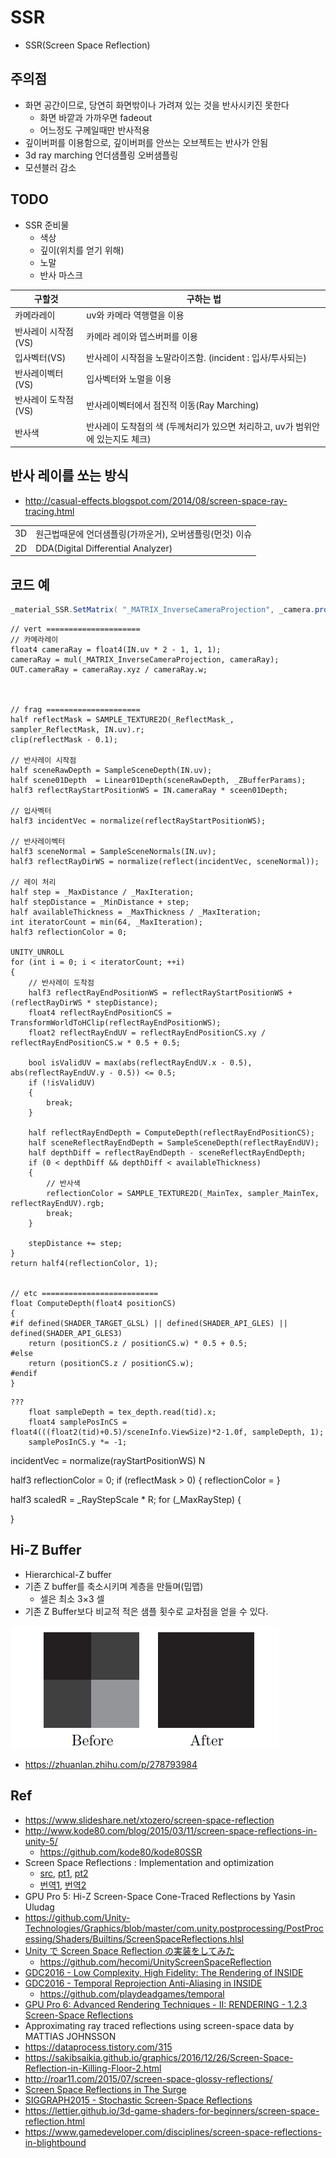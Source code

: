 # SSR

- SSR(Screen Space Reflection)

## 주의점

- 화면 공간이므로, 당연히 화면밖이나 가려져 있는 것을 반사시키진 못한다
  - 화면 바깥과 가까우면 fadeout
  - 어느정도 구께일때만 반사적용
- 깊이버퍼를 이용함으로, 깊이버퍼를 안쓰는 오브젝트는 반사가 안됨
- 3d ray marching 언더샘플링 오버샘플링
- 모션블러 감소

## TODO

- SSR 준비물
  - 색상
  - 깊이(위치를 얻기 위해)
  - 노말
  - 반사 마스크

| 구할것              | 구하는 법                                                                      |
| ------------------- | ------------------------------------------------------------------------------ |
| 카메라레이          | uv와 카메라 역행렬을 이용                                                      |
| 반사레이 시작점(VS) | 카메라 레이와 뎁스버퍼를 이용                                                  |
| 입사벡터(VS)        | 반사레이 시작점을 노말라이즈함. (incident : 입사/투사되는)                     |
| 반사레이벡터(VS)    | 입사벡터와 노멀을 이용                                                         |
| 반사레이 도착점(VS) | 반사레이벡터에서 점진적 이동(Ray Marching)                                     |
| 반사색              | 반사레이 도착점의 색 (두께처리가 있으면 처리하고, uv가 범위안에 있는지도 체크) |

## 반사 레이를 쏘는 방식

- <http://casual-effects.blogspot.com/2014/08/screen-space-ray-tracing.html>

|     |                                                          |
| --- | -------------------------------------------------------- |
| 3D  | 원근법때문에 언더샘플링(가까운거), 오버샘플링(먼것) 이슈 |
| 2D  | DDA(Digital Differential Analyzer)                       |

## 코드 예

``` cs
_material_SSR.SetMatrix( "_MATRIX_InverseCameraProjection", _camera.projectionMatrix.inverse);
```

``` hlsl
// vert =====================
// 카메라레이
float4 cameraRay = float4(IN.uv * 2 - 1, 1, 1);
cameraRay = mul(_MATRIX_InverseCameraProjection, cameraRay);
OUT.cameraRay = cameraRay.xyz / cameraRay.w;



// frag =====================
half reflectMask = SAMPLE_TEXTURE2D(_ReflectMask_, sampler_ReflectMask, IN.uv).r;
clip(reflectMask - 0.1);

// 반사레이 시작점
half sceneRawDepth = SampleSceneDepth(IN.uv);
half scene01Depth  = Linear01Depth(sceneRawDepth, _ZBufferParams);
half3 reflectRayStartPositionWS = IN.cameraRay * sceen01Depth;

// 입사벡터
half3 incidentVec = normalize(reflectRayStartPositionWS);

// 반사레이벡터
half3 sceneNormal = SampleSceneNormals(IN.uv);
half3 reflectRayDirWS = normalize(reflect(incidentVec, sceneNormal));

// 레이 처리
half step = _MaxDistance / _MaxIteration;
half stepDistance = _MinDistance + step;
half availableThickness = _MaxThickness / _MaxIteration;
int iteratorCount = min(64, _MaxIteration);
half3 reflectionColor = 0;

UNITY_UNROLL
for (int i = 0; i < iteratorCount; ++i)
{
    // 반사레이 도착점 
    half3 reflectRayEndPositionWS = reflectRayStartPositionWS + (reflectRayDirWS * stepDistance);
    float4 reflectRayEndPositionCS = TransformWorldToHClip(reflectRayEndPositionWS);
    float2 reflectRayEndUV = reflectRayEndPositionCS.xy / reflectRayEndPositionCS.w * 0.5 + 0.5;

    bool isValidUV = max(abs(reflectRayEndUV.x - 0.5), abs(reflectRayEndUV.y - 0.5)) <= 0.5;
    if (!isValidUV)
    {
        break;
    }

    half reflectRayEndDepth = ComputeDepth(reflectRayEndPositionCS);
    half sceneReflectRayEndDepth = SampleSceneDepth(reflectRayEndUV);
    half depthDiff = reflectRayEndDepth - sceneReflectRayEndDepth;
    if (0 < depthDiff && depthDiff < availableThickness)
    {
        // 반사색
        reflectionColor = SAMPLE_TEXTURE2D(_MainTex, sampler_MainTex, reflectRayEndUV).rgb;
        break;
    }

    stepDistance += step;
}
return half4(reflectionColor, 1);


// etc ==========================
float ComputeDepth(float4 positionCS)
{
#if defined(SHADER_TARGET_GLSL) || defined(SHADER_API_GLES) || defined(SHADER_API_GLES3)
    return (positionCS.z / positionCS.w) * 0.5 + 0.5;
#else
    return (positionCS.z / positionCS.w);
#endif
}
```

```
???
    float sampleDepth = tex_depth.read(tid).x;
    float4 samplePosInCS =  float4(((float2(tid)+0.5)/sceneInfo.ViewSize)*2-1.0f, sampleDepth, 1);
    samplePosInCS.y *= -1;
```



incidentVec = normalize(rayStartPositionWS)
N

half3 reflectionColor = 0;
if (reflectMask > 0)
{
  reflectionColor = 
}




half3 scaledR = _RayStepScale * R;
for (_MaxRayStep)
{

}

## Hi-Z Buffer

- Hierarchical-Z buffer
- 기존 Z buffer를 축소시키며 계층을 만들며(밉맵)
  - 셀은 최소 3×3 셀
- 기존 Z Buffer보다 비교적 적은 샘플 횟수로 교차점을 얻을 수 있다.

![zbuffer_to_hiz.png](../res/zbuffer_to_hiz.jpg)

- https://zhuanlan.zhihu.com/p/278793984

## Ref

- <https://www.slideshare.net/xtozero/screen-space-reflection>
- <http://www.kode80.com/blog/2015/03/11/screen-space-reflections-in-unity-5/>
  - <https://github.com/kode80/kode80SSR>
- Screen Space Reflections : Implementation and optimization
  - [src](https://github.com/leesg213/ssr_optimizing), [pt1](https://sugulee.wordpress.com/2021/01/16/performance-optimizations-for-screen-space-reflections-technique-part-1-linear-tracing-method/), [pt2](https://sugulee.wordpress.com/2021/01/19/screen-space-reflections-implementation-and-optimization-part-2-hi-z-tracing-method/)
  - [번역1](https://scahp.tistory.com/66), [번역2](https://scahp.tistory.com/67)
- GPU Pro 5: Hi-Z Screen-Space Cone-Traced Reflections by Yasin Uludag
- <https://github.com/Unity-Technologies/Graphics/blob/master/com.unity.postprocessing/PostProcessing/Shaders/Builtins/ScreenSpaceReflections.hlsl>
- [Unity で Screen Space Reflection の実装をしてみた](https://tips.hecomi.com/entry/2016/04/04/022550)
  - <https://github.com/hecomi/UnityScreenSpaceReflection>
- [GDC2016 - Low Complexity, High Fidelity: The Rendering of INSIDE](https://youtu.be/RdN06E6Xn9E?t=2243)
- [GDC2016 - Temporal Reprojection Anti-Aliasing in INSIDE](https://www.youtube.com/watch?v=2XXS5UyNjjU)
  - <https://github.com/playdeadgames/temporal>
- [GPU Pro 6: Advanced Rendering Techniques - II: RENDERING - 1.2.3 Screen-Space Reflections](https://books.google.co.kr/books?id=30ZOCgAAQBAJ&pg=PA65&lpg=PA65#v=onepage&q&f=false)
- Approximating ray traced reflections using screen-space data by MATTIAS JOHNSSON
- <https://dataprocess.tistory.com/315>
- <https://sakibsaikia.github.io/graphics/2016/12/26/Screen-Space-Reflection-in-Killing-Floor-2.html>
- <http://roar11.com/2015/07/screen-space-glossy-reflections/>
- [Screen Space Reflections in The Surge](https://www.slideshare.net/MicheleGiacalone1/screen-space-reflections-in-the-surge)
- [SIGGRAPH2015 -  Stochastic Screen-Space Reflections](https://www.slideshare.net/DICEStudio/stochastic-screenspace-reflections)
- <https://lettier.github.io/3d-game-shaders-for-beginners/screen-space-reflection.html>
- <https://www.gamedeveloper.com/disciplines/screen-space-reflections-in-blightbound>

